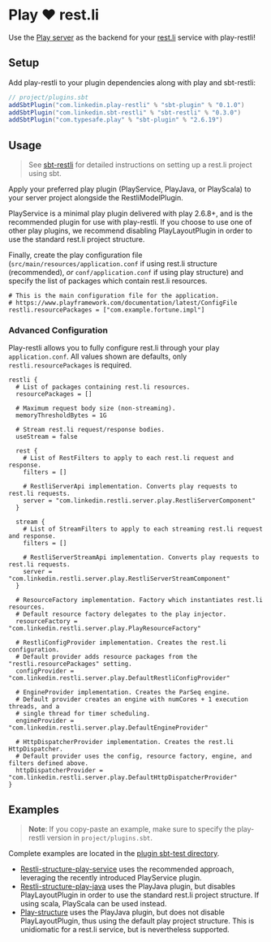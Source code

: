 # Play ❤ ️rest.li

Use the [Play server](https://playframework.com) as the backend for your [rest.li](https://rest.li) service with play-restli!

Setup
-----
Add play-restli to your plugin dependencies along with play and sbt-restli:
```scala
// project/plugins.sbt
addSbtPlugin("com.linkedin.play-restli" % "sbt-plugin" % "0.1.0")
addSbtPlugin("com.linkedin.sbt-restli" % "sbt-restli" % "0.3.0")
addSbtPlugin("com.typesafe.play" % "sbt-plugin" % "2.6.19")
```

Usage
-----
> See [sbt-restli](https://github.com/TylerHorth/sbt-restli) for detailed instructions on setting up a rest.li project using sbt.

Apply your preferred play plugin (PlayService, PlayJava, or PlayScala) to your server project alongside the RestliModelPlugin.

PlayService is a minimal play plugin delivered with play 2.6.8+, and is the recommended plugin for use with play-restli. If you choose to use one of other play plugins, we recommend disabling PlayLayoutPlugin in order to use the standard rest.li project structure. 

Finally, create the play configuration file (`src/main/resources/application.conf` if using rest.li structure (recommended), *or* `conf/application.conf` if using play structure) and specify the list of packages which contain rest.li resources.
```properties
# This is the main configuration file for the application.
# https://www.playframework.com/documentation/latest/ConfigFile
restli.resourcePackages = ["com.example.fortune.impl"]
```

### Advanced Configuration

Play-restli allows you to fully configure rest.li through your play `application.conf`. All values shown are defaults, only `restli.resourcePackages` is required. 

```properties
restli {
  # List of packages containing rest.li resources.
  resourcePackages = []
  
  # Maximum request body size (non-streaming).
  memoryThresholdBytes = 1G
  
  # Stream rest.li request/response bodies.
  useStream = false

  rest {
    # List of RestFilters to apply to each rest.li request and response.
    filters = []
    
    # RestliServerApi implementation. Converts play requests to rest.li requests.
    server = "com.linkedin.restli.server.play.RestliServerComponent"
  }
  
  stream {
    # List of StreamFilters to apply to each streaming rest.li request and response.
    filters = []
    
    # RestliServerStreamApi implementation. Converts play requests to rest.li requests.
    server = "com.linkedin.restli.server.play.RestliServerStreamComponent"
  }
  
  # ResourceFactory implementation. Factory which instantiates rest.li resources. 
  # Default resource factory delegates to the play injector.
  resourceFactory = "com.linkedin.restli.server.play.PlayResourceFactory"
  
  # RestliConfigProvider implementation. Creates the rest.li configuration. 
  # Default provider adds resource packages from the "restli.resourcePackages" setting. 
  configProvider = "com.linkedin.restli.server.play.DefaultRestliConfigProvider"
  
  # EngineProvider implementation. Creates the ParSeq engine.
  # Default provider creates an engine with numCores + 1 execution threads, and a 
  # single thread for timer scheduling.
  engineProvider = "com.linkedin.restli.server.play.DefaultEngineProvider"

  # HttpDispatcherProvider implementation. Creates the rest.li HttpDispatcher.
  # Default provider uses the config, resource factory, engine, and filters defined above.
  httpDispatcherProvider = "com.linkedin.restli.server.play.DefaultHttpDispatcherProvider"
}
```

Examples
--------
> **Note**: If you copy-paste an example, make sure to specify the play-restli version in `project/plugins.sbt`.

Complete examples are located in the [plugin sbt-test directory](sbt-plugin/src/sbt-test/sbt-play-restli). 

- [Restli-structure-play-service](sbt-plugin/src/sbt-test/sbt-play-restli/restli-structure-play-service) uses the recommended approach, leveraging the recently introduced PlayService plugin.
- [Restli-structure-play-java](sbt-plugin/src/sbt-test/sbt-play-restli/restli-structure-play-java) uses the PlayJava plugin, but disables PlayLayoutPlugin in order to use the standard rest.li project structure. If using scala, PlayScala can be used instead.
- [Play-structure](sbt-plugin/src/sbt-test/sbt-play-restli/play-structure) uses the PlayJava plugin, but does not disable PlayLayoutPlugin, thus using the default play project structure. This is unidiomatic for a rest.li service, but is nevertheless supported. 
